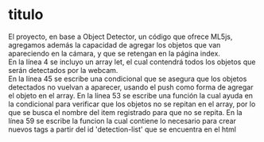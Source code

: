 # titulo

El proyecto, en base a Object Detector, un código que ofrece ML5js, agregamos además la capacidad de agregar los objetos que van apareciendo en la cámara, y que se retengan en la página index. </br>
En la línea 4 se incluyo un array let, el cual contendrá todos los objetos que serán detectados por la webcam. </br>
En la línea 45 se escribe una condicional que se asegura que los objetos detectados no vuelvan a aparecer, usando el push como forma de agregar el objeto en el array.
En la línea 53 se escribe una función la cual ayuda en la condicional para verificar que los objetos no se repitan en el array, por lo que se busca el nombre del item registrado para que no se repita.
En la línea 59 se escribe la funcion la cual contiene lo necesario para crear nuevos tags a partir del id 'detection-list' que se encuentra en el html
